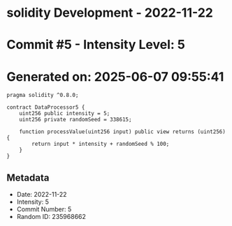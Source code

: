 ﻿# solidity Development - 2022-11-22
# Commit #5 - Intensity Level: 5
# Generated on: 2025-06-07 09:55:41
```solidity
pragma solidity ^0.8.0;

contract DataProcessor5 {
    uint256 public intensity = 5;
    uint256 private randomSeed = 338615;

    function processValue(uint256 input) public view returns (uint256) {
        return input * intensity + randomSeed % 100;
    }
}
```
## Metadata
- Date: 2022-11-22
- Intensity: 5
- Commit Number: 5
- Random ID: 235968662
